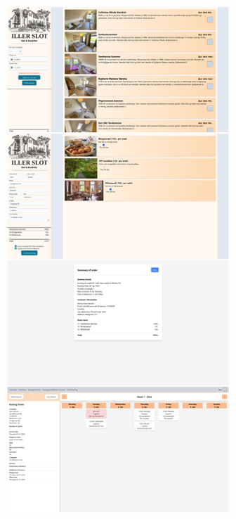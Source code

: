 ![Booking Flow, Room Selection](img/1.png)
![Booking Flow, Additional Services Selection](img/2.png)
![Order Confirmation](img/3.png)
![Admin Schedule](img/4.png)

